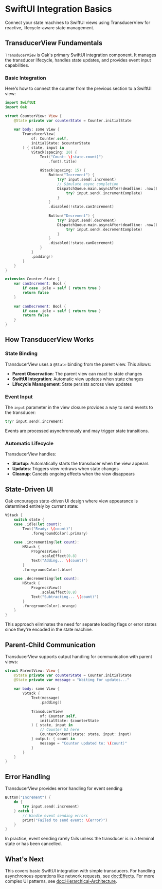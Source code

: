 # SwiftUI Integration Basics

Connect your state machines to SwiftUI views using TransducerView for reactive, lifecycle-aware state management.

## TransducerView Fundamentals

`TransducerView` is Oak's primary SwiftUI integration component. It manages the transducer lifecycle, handles state updates, and provides event input capabilities.

### Basic Integration

Here's how to connect the counter from the previous section to a SwiftUI view:

```swift
import SwiftUI
import Oak

struct CounterView: View {
    @State private var counterState = Counter.initialState
    
    var body: some View {
        TransducerView(
            of: Counter.self,
            initialState: $counterState
        ) { state, input in
            VStack(spacing: 20) {
                Text("Count: \(state.count)")
                    .font(.title)
                
                HStack(spacing: 15) {
                    Button("Increment") {
                        try? input.send(.increment)
                        // Simulate async completion
                        DispatchQueue.main.asyncAfter(deadline: .now() + 0.1) {
                            try? input.send(.incrementComplete)
                        }
                    }
                    .disabled(!state.canIncrement)
                    
                    Button("Decrement") {
                        try? input.send(.decrement)
                        DispatchQueue.main.asyncAfter(deadline: .now() + 0.1) {
                            try? input.send(.decrementComplete)
                        }
                    }
                    .disabled(!state.canDecrement)
                }
            }
            .padding()
        }
    }
}

extension Counter.State {
    var canIncrement: Bool {
        if case .idle = self { return true }
        return false
    }
    
    var canDecrement: Bool {
        if case .idle = self { return true }
        return false
    }
}
```

## How TransducerView Works

### State Binding

TransducerView uses a `@State` binding from the parent view. This allows:

- **Parent Observation**: The parent view can react to state changes
- **SwiftUI Integration**: Automatic view updates when state changes
- **Lifecycle Management**: State persists across view updates

### Event Input

The `input` parameter in the view closure provides a way to send events to the transducer:

```swift
try? input.send(.increment)
```

Events are processed asynchronously and may trigger state transitions.

### Automatic Lifecycle

TransducerView handles:

- **Startup**: Automatically starts the transducer when the view appears
- **Updates**: Triggers view redraws when state changes
- **Cleanup**: Cancels ongoing effects when the view disappears

## State-Driven UI

Oak encourages state-driven UI design where view appearance is determined entirely by current state:

```swift
VStack {
    switch state {
    case .idle(let count):
        Text("Ready: \(count)")
            .foregroundColor(.primary)
        
    case .incrementing(let count):
        HStack {
            ProgressView()
                .scaleEffect(0.8)
            Text("Adding... \(count)")
        }
        .foregroundColor(.blue)
        
    case .decrementing(let count):
        HStack {
            ProgressView()
                .scaleEffect(0.8)
            Text("Subtracting... \(count)")
        }
        .foregroundColor(.orange)
    }
}
```

This approach eliminates the need for separate loading flags or error states since they're encoded in the state machine.

## Parent-Child Communication

TransducerView supports output handling for communication with parent views:

```swift
struct ParentView: View {
    @State private var counterState = Counter.initialState
    @State private var message = "Waiting for updates..."
    
    var body: some View {
        VStack {
            Text(message)
                .padding()
            
            TransducerView(
                of: Counter.self,
                initialState: $counterState
            ) { state, input in
                // Counter UI here
                CounterContent(state: state, input: input)
            } output: { count in
                message = "Counter updated to: \(count)"
            }
        }
    }
}
```

## Error Handling

TransducerView provides error handling for event sending:

```swift
Button("Increment") {
    do {
        try input.send(.increment)
    } catch {
        // Handle event sending errors
        print("Failed to send event: \(error)")
    }
}
```

In practice, event sending rarely fails unless the transducer is in a terminal state or has been cancelled.

## What's Next

This covers basic SwiftUI integration with simple transducers. For handling asynchronous operations like network requests, see <doc:Effects>. For more complex UI patterns, see <doc:Hierarchical-Architecture>.